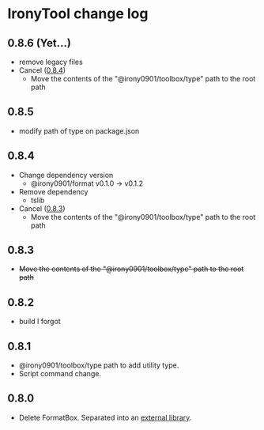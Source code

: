 # IronyTool change log

## 0.8.6 (Yet...)
* remove legacy files
* Cancel ([0.8.4](#0.8.4)) 
  - Move the contents of the "@irony0901/toolbox/type" path to the root path


## 0.8.5
* modify path of type on package.json

## 0.8.4
* Change dependency version
  - @irony0901/format v0.1.0 -> v0.1.2
* Remove dependency 
  - tslib
* Cancel ([0.8.3](#0.8.3)) 
  - Move the contents of the "@irony0901/toolbox/type" path to the root path

## 0.8.3
* ~~Move the contents of the "@irony0901/toolbox/type" path to the root path~~


## 0.8.2
* build I forgot

## 0.8.1
* @irony0901/toolbox/type path to add utility type.
* Script command change.

## 0.8.0

* Delete FormatBox. Separated into an [external library](https://github.com/irony1090/irony-format).

